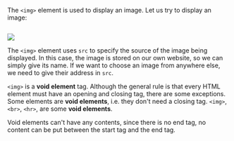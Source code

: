 The `<img>` element is used to display an image. Let us try to display an image:

<codeblock language="html" type="lesson">
<code>
<img src="https://ucarecdn.com/b9721aee-1c09-4d0c-9bcb-8969afe2751e/">
</code>
</codeblock>

The `<img>` element uses `src` to
specify the source of the image
being displayed.
In this case, the image is stored on
our own website, so we can simply
give its name. If we want to choose
an image from anywhere else, we need
to give their address in `src`.

`<img>` is a **void element** tag.
Although the general rule is that every HTML element must have an opening and closing tag,
there are some exceptions. Some elements are **void elements**, i.e. they don't need a closing tag.
`<img>`, `<br>`, `<hr>`, are some **void elements**.

Void elements can't have any contents, since there is no end tag, no content can be put
between the start tag and the end tag.
